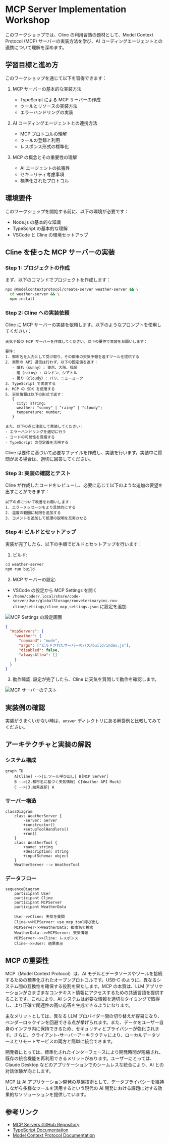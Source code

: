 # MCP Server Implementation Workshop

このワークショップでは、Cline の利用習熟の題材として、Model Context Protocol (MCP) サーバーの実装方法を学び、AI コーディングエージェントとの連携について理解を深めます。

## 学習目標と進め方

このワークショップを通じて以下を習得できます：

1. MCP サーバーの基本的な実装方法
   - TypeScript による MCP サーバーの作成
   - ツールとリソースの実装方法
   - エラーハンドリングの実装

2. AI コーディングエージェントとの連携方法
   - MCP プロトコルの理解
   - ツールの登録と利用
   - レスポンス形式の標準化

3. MCP の概念とその重要性の理解
   - AI エージェントの拡張性
   - セキュリティ考慮事項
   - 標準化されたプロトコル

## 環境要件

このワークショップを開始する前に、以下の環境が必要です：

- Node.js の基本的な知識
- TypeScript の基本的な理解
- VSCode と Cline の環境セットアップ

## Cline を使った MCP サーバーの実装

### Step 1: プロジェクトの作成

まず、以下のコマンドでプロジェクトを作成します：

```bash
npx @modelcontextprotocol/create-server weather-server && \
  cd weather-server && \
  npm install
```

### Step 2: Cline への実装依頼

Cline に MCP サーバーの実装を依頼します。以下のようなプロンプトを使用してください：

```
天気予報の MCP サーバーを作成してください。以下の要件で実装をお願いします：

要件：
1. 都市名を入力として受け取り、その都市の天気予報を返すツールを提供する
2. 実際の API 通信は行わず、以下の固定値を返す：
   - 晴れ（sunny）: 東京、大阪、福岡
   - 雨（rainy）: ロンドン、シアトル
   - 曇り（cloudy）: パリ、ニューヨーク
3. TypeScript で実装する
4. MCP の SDK を使用する
5. 天気情報は以下の形式で返す：
   {
     city: string;
     weather: "sunny" | "rainy" | "cloudy";
     temperature: number;
   }

また、以下の点に注意して実装してください：
- エラーハンドリングを適切に行う
- コードの可読性を意識する
- TypeScript の型定義を活用する
```

Cline は要件に基づいて必要なファイルを作成し、実装を行います。実装中に質問がある場合は、適切に回答してください。

### Step 3: 実装の確認とテスト

Cline が作成したコードをレビューし、必要に応じて以下のような追加の要望を出すことができます：

```
以下の点について改善をお願いします：
1. エラーメッセージをより具体的にする
2. 温度の範囲に制限を追加する
3. コメントを追加して処理の説明を充実させる
```

### Step 4: ビルドとセットアップ

実装が完了したら、以下の手順でビルドとセットアップを行います：

1. ビルド:
```bash
cd weather-server
npm run build
```

2. MCP サーバーの設定:
- VSCode の設定から MCP Settings を開く
- `/home/coder/.local/share/code-server/User/globalStorage/rooveterinaryinc.roo-cline/settings/cline_mcp_settings.json` に設定を追加:

![MCP Settings の設定画面](images/vscode-mcp-setting.png)

```json
{
  "mcpServers": {
    "weather": {
      "command": "node",
      "args": ["ビルドされたサーバーのパス/build/index.js"],
      "disabled": false,
      "alwaysAllow": []
    }
  }
}
```

3. 動作確認:
設定が完了したら、Cline に天気を質問して動作を確認します。

![MCP サーバーのテスト](images/vscode-mcp-test.png)

## 実装例の確認

実装がうまくいかない時は、`answer` ディレクトリにある解答例と比較してみてください。

## アーキテクチャと実装の解説

### システム構成

```mermaid
graph TD
    A[Cline] -->|1.ツール呼び出し| B[MCP Server]
    B -->|2.都市名に基づく天気情報| C[Weather API Mock]
    C -->|3.結果返却| A
```

### サーバー構造

```mermaid
classDiagram
    class WeatherServer {
        -server: Server
        +constructor()
        +setupToolHandlers()
        +run()
    }
    class WeatherTool {
        +name: string
        +description: string
        +inputSchema: object
    }
    WeatherServer --> WeatherTool
```

### データフロー

```mermaid
sequenceDiagram
    participant User
    participant Cline
    participant MCPServer
    participant WeatherData
    
    User->>Cline: 天気を質問
    Cline->>MCPServer: use_mcp_tool呼び出し
    MCPServer->>WeatherData: 都市名で検索
    WeatherData-->>MCPServer: 天気情報
    MCPServer-->>Cline: レスポンス
    Cline-->>User: 結果表示
```

## MCP の重要性

MCP（Model Context Protocol）は、AI モデルとデータソースやツールを接続するための標準化されたオープンプロトコルです。USB-C のように、異なるシステム間の互換性を確保する役割を果たします。MCP の本質は、LLM アプリケーションがさまざまなコンテキスト情報にアクセスするための共通言語を提供することです。これにより、AI システムは必要な情報を適切なタイミングで取得し、より正確で関連性の高い応答を生成できるようになります。

主なメリットとしては、異なる LLM プロバイダー間の切り替えが容易になり、ベンダーロックインを回避できる点が挙げられます。また、データをユーザー自身のインフラ内に保持できるため、セキュリティとプライバシーが強化されます。さらに、クライアント-サーバーアーキテクチャにより、ローカルデータソースとリモートサービスの両方と簡単に統合できます。

開発者にとっては、標準化されたインターフェースにより開発時間が短縮され、既存の統合機能を再利用できるメリットがあります。ユーザーにとっては、Claude Desktop などのアプリケーションでのシームレスな統合により、AI との対話体験が向上します。

MCP は AI アプリケーション開発の基盤技術として、データプライバシーを維持しながら多様なツールを活用するという現代の AI 開発における課題に対する効果的なソリューションを提供しています。

## 参考リンク

- [MCP Servers GitHub Repository](https://github.com/modelcontextprotocol/servers)
- [TypeScript Documentation](https://www.typescriptlang.org/docs/)
- [Model Context Protocol Documentation](https://modelcontextprotocol.github.io/)
